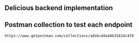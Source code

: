 ## Delicious backend implementation

## Postman collection to test each endpoint

    https://www.getpostman.com/collections/adabcdda44b31614c4f6
